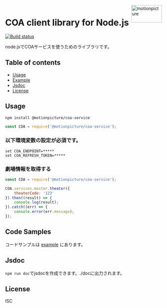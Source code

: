 <img src="https://motionpicture.jp/images/common/logo_01.svg" alt="motionpicture" title="motionpicture" align="right" height="56" width="98"/>

# COA client library for Node.js

[![Build status](https://circleci.com/gh/ilovegadd/coa-service.png?style=shield&circle-token=e29e443f67a815be67d500d478ae3b8e413e7bab)](https://circleci.com/gh/ilovegadd/coa-service)

node.jsでCOAサービスを使うためのライブラリです。


## Table of contents

* [Usage](#usage)
* [Example](#code-samples)
* [Jsdoc](#jsdoc)
* [License](#license)


## Usage

``` sh
npm install @motionpicture/coa-service
```

``` js
const COA = require('@motionpicture/coa-service');
```

### 以下環境変数の設定が必須です。

``` shell
set COA_ENDPOINT=*****
set COA_REFRESH_TOKEN=*****
```

### 劇場情報を取得する

``` js
const COA = require('@motionpicture/coa-service');

COA.services.master.theater({
    theaterCode: '123'
}).then((result) => {
    console.log(result);
}).catch((err) => {
    console.error(err.message);
});
```

## Code Samples

コードサンプルは [example](https://github.com/ilovegadd/coa-service/tree/master/example) にあります。


## Jsdoc

`npm run doc`でjsdocを作成できます。./docに出力されます。

## License

ISC
